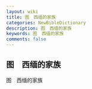```yaml
---
layout: wiki
title: 图　西缅的家族
categories: NewBibleDictionary
description: 图　西缅的家族
keywords: 图　西缅的家族
comments: false
---
```


## 图　西缅的家族



图　西缅的家族







